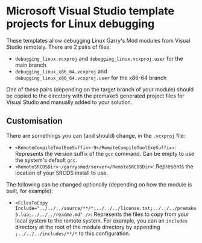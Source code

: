 # Microsoft Visual Studio template projects for Linux debugging

These templates allow debugging Linux Garry's Mod modules from Visual Studio remotely.
There are 2 pairs of files:

- `debugging_linux.vcxproj` and `debugging_linux.vcxproj.user` for the main branch
- `debugging_linux_x86_64.vcxproj` and `debugging_linux_x86_64.vcxproj.user` for the x86-64 branch

One of these pairs (depending on the target branch of your module) should be copied to the directory with the premake5 generated project files for Visual Studio and manually added to your solution.

## Customisation

There are somethings you can (and should) change, in the `.vcxproj` file:

- `<RemoteCompileToolExeSuffix>-9</RemoteCompileToolExeSuffix>`: Represents the version suffix of the `gcc` command. Can be empty to use the system's default `gcc`.
- `<RemoteSRCDSDir>~/garrysmod/server</RemoteSRCDSDir>`: Represents the location of your SRCDS install to use.
  
The following can be changed optionally (depending on how the module is built, for example):

- `<FilesToCopy Include="../../../source/**/*;../../../license.txt;../../../premake5.lua;../../../readme.md" />`: Represents the files to copy from your local system to the remote system. For example, you can an `includes` directory at the root of the module directory by appending `;../../../includes/**/*` to this configuration.

